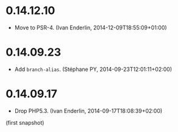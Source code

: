 # 0.14.12.10

  * Move to PSR-4. (Ivan Enderlin, 2014-12-09T18:55:09+01:00)

# 0.14.09.23

  * Add `branch-alias`. (Stéphane PY, 2014-09-23T12:01:11+02:00)

# 0.14.09.17

  * Drop PHP5.3. (Ivan Enderlin, 2014-09-17T18:08:39+02:00)

(first snapshot)
